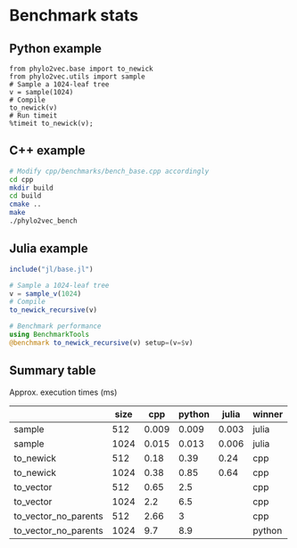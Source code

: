 # Benchmark stats

## Python example

```ipython
from phylo2vec.base import to_newick
from phylo2vec.utils import sample
# Sample a 1024-leaf tree
v = sample(1024)
# Compile
to_newick(v)
# Run timeit
%timeit to_newick(v);
```

## C++ example

```bash
# Modify cpp/benchmarks/bench_base.cpp accordingly
cd cpp
mkdir build
cd build
cmake ..
make
./phylo2vec_bench
```

## Julia example

```julia
include("jl/base.jl")

# Sample a 1024-leaf tree
v = sample_v(1024)
# Compile
to_newick_recursive(v)

# Benchmark performance
using BenchmarkTools
@benchmark to_newick_recursive(v) setup=(v=$v)
```

## Summary table

Approx. execution times (ms)

|                      | size | cpp   | python | julia | winner |
|----------------------|------|------ |--------|-------|--------|
| sample               | 512  | 0.009 | 0.009  | 0.003 | julia  |
| sample               | 1024 | 0.015 | 0.013  | 0.006 | julia  |
| to_newick            | 512  | 0.18  | 0.39   | 0.24  | cpp    |
| to_newick            | 1024 | 0.38  | 0.85   | 0.64  | cpp    |
| to_vector            | 512  | 0.65  | 2.5    |       | cpp    |
| to_vector            | 1024 | 2.2   | 6.5    |       | cpp    |
| to_vector_no_parents | 512  | 2.66  | 3      |       | cpp    |
| to_vector_no_parents | 1024 | 9.7   | 8.9    |       | python |
